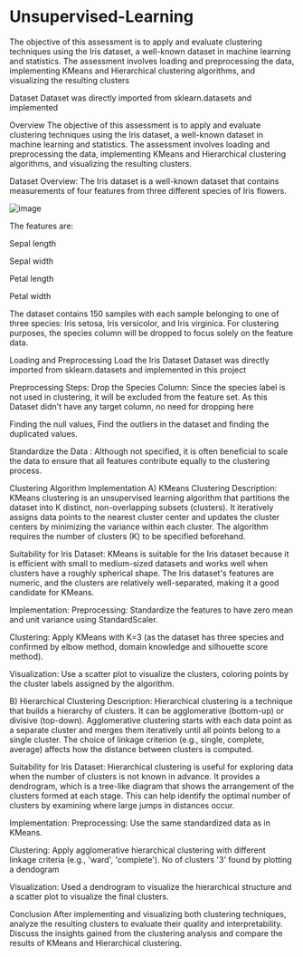 # Unsupervised-Learning

The objective of this assessment is to apply and evaluate clustering techniques using the Iris dataset, a well-known dataset in machine learning and statistics. The assessment involves loading and preprocessing the data, implementing KMeans and Hierarchical clustering algorithms, and visualizing the resulting clusters

Dataset
Dataset was directly imported from sklearn.datasets and implemented

Overview
The objective of this assessment is to apply and evaluate clustering techniques using the Iris dataset, a well-known dataset in machine learning and statistics. The assessment involves loading and preprocessing the data, implementing KMeans and Hierarchical clustering algorithms, and visualizing the resulting clusters.

Dataset Overview:
The Iris dataset is a well-known dataset that contains measurements of four features from three different species of Iris flowers.

![image](https://github.com/user-attachments/assets/61585758-f03e-4ae9-9cad-e68c248ba2f2)


The features are:

Sepal length

Sepal width

Petal length

Petal width

The dataset contains 150 samples with each sample belonging to one of three species: Iris setosa, Iris versicolor, and Iris virginica. For clustering purposes, the species column will be dropped to focus solely on the feature data.

Loading and Preprocessing
Load the Iris Dataset
Dataset was directly imported from sklearn.datasets and implemented in this project

Preprocessing Steps:
Drop the Species Column: Since the species label is not used in clustering, it will be excluded from the feature set. As this Dataset didn't have any target column, no need for dropping here

Finding the null values, Find the outliers in the dataset and finding the duplicated values.

Standardize the Data : Although not specified, it is often beneficial to scale the data to ensure that all features contribute equally to the clustering process.

Clustering Algorithm Implementation
A) KMeans Clustering
Description: KMeans clustering is an unsupervised learning algorithm that partitions the dataset into K distinct, non-overlapping subsets (clusters). It iteratively assigns data points to the nearest cluster center and updates the cluster centers by minimizing the variance within each cluster. The algorithm requires the number of clusters (K) to be specified beforehand.

Suitability for Iris Dataset: KMeans is suitable for the Iris dataset because it is efficient with small to medium-sized datasets and works well when clusters have a roughly spherical shape. The Iris dataset's features are numeric, and the clusters are relatively well-separated, making it a good candidate for KMeans.

Implementation:
Preprocessing: Standardize the features to have zero mean and unit variance using StandardScaler.

Clustering: Apply KMeans with K=3 (as the dataset has three species and confirmed by elbow method, domain knowledge and silhouette score method).

Visualization: Use a scatter plot to visualize the clusters, coloring points by the cluster labels assigned by the algorithm.

B) Hierarchical Clustering
Description: Hierarchical clustering is a technique that builds a hierarchy of clusters. It can be agglomerative (bottom-up) or divisive (top-down). Agglomerative clustering starts with each data point as a separate cluster and merges them iteratively until all points belong to a single cluster. The choice of linkage criterion (e.g., single, complete, average) affects how the distance between clusters is computed.

Suitability for Iris Dataset: Hierarchical clustering is useful for exploring data when the number of clusters is not known in advance. It provides a dendrogram, which is a tree-like diagram that shows the arrangement of the clusters formed at each stage. This can help identify the optimal number of clusters by examining where large jumps in distances occur.

Implementation:
Preprocessing: Use the same standardized data as in KMeans.

Clustering: Apply agglomerative hierarchical clustering with different linkage criteria (e.g., 'ward', 'complete'). No of clusters '3' found by plotting a dendogram

Visualization: Used a dendrogram to visualize the hierarchical structure and a scatter plot to visualize the final clusters.

Conclusion
After implementing and visualizing both clustering techniques, analyze the resulting clusters to evaluate their quality and interpretability. Discuss the insights gained from the clustering analysis and compare the results of KMeans and Hierarchical clustering.

